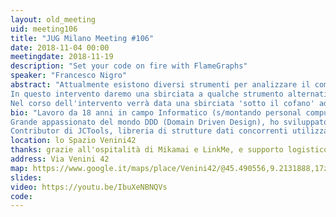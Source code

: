 ```yaml
---
layout: old_meeting
uid: meeting106
title: "JUG Milano Meeting #106"
date: 2018-11-04 00:00
meetingdate: 2018-11-19
description: "Set your code on fire with FlameGraphs"
speaker: "Francesco Nigro"
abstract: "Attualmente esistono diversi strumenti per analizzare il comportamento e le performance di un applicativo, ma tradizionalmente la modalità di visualizzazione dei risultati è quella tabellare, sia essa piatta o ad albero.
In questo intervento daremo una sbirciata a qualche strumento alternativo che 'illumini' a fondo gli angoli più bui del comportamento dei nostri applicativi e della JVM, mostrandoli in un modo completamente nuovo e più visuale: i FlameGraphs.
Nel corso dell'intervento verrà data una sbirciata 'sotto il cofano' ad alcuni meccanismi della JVM allo scopo di comprendere le ragioni degli errori di molti noti profilers."
bio: "Lavoro da 18 anni in campo Informatico (s/montando personal computer in garage e ricompilando kernel Linux dagli inizi del 2000). Negli ultimi 15 anni ho coltivato una forte passione nello sviluppo in Java, affiancati recentemente dallo sviluppo in C e ASM su piattaforme x86/PowerPC.
Grande appassionato del mondo DDD (Domain Driven Design), ho sviluppato diverse soluzioni Event-Sourced (e CQRS) ad alte performances in ambito medicale e IoT. Sono membro attivo di varie community online in tema performance (https://groups.google.com/forum/!forum/mechanical-sympathy) e Senior Software Engineer per Red Hat in ambito messaging, specializzato nello sviluppo e testing orientato alle performance.
Contributor di JCTools, libreria di strutture dati concorrenti utilizzata in noti progetti open-source (es. Netty, Cassandra, Log4J...), Agrona (altra libreria di strutture dati concorrenti e non, cuore di Aeron, UDP/IPC brokerless messaging protocol), Netty, HdrHistogram, Apache committer e contributor di ActiveMQ Artemis, high-performance messaging broker.."
location: lo Spazio Venini42
thanks: grazie all'ospitalità di Mikamai e LinkMe, e supporto logistico di Credimi
address: Via Venini 42
map: https://www.google.it/maps/place/Venini42/@45.490556,9.2131888,17z/data=!3m1!4b1!4m5!3m4!1s0x4786c6de20e6362f:0xc95afb6f555f4ed6!8m2!3d45.490556!4d9.2153775
slides: 
video: https://youtu.be/IbuXeNBNQVs
code: 
---
```

